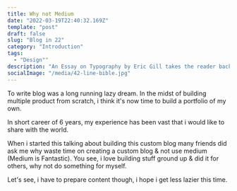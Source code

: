 ```yaml
---
title: Why not Medium
date: "2022-03-19T22:40:32.169Z"
template: "post"
draft: false
slug: "Blog in 22"
category: "Introduction"
tags:
  - "Design""
description: "An Essay on Typography by Eric Gill takes the reader back to the year 1930. The year when a conflict between two worlds came to its term. The machines of the industrial world finally took over the handicrafts."
socialImage: "/media/42-line-bible.jpg"
---
```


To write blog was a long running lazy dream. In the midst of building multiple product from scratch, i think it's now time to build a portfolio of my own.

In short career of 6 years, my experience has been vast that i would like to share with the world.

When i started this talking about building this custom blog many friends did ask me why waste time on creating a custom blog & not use medium (Medium is Fantastic). You see, i love building stuff ground up & did it for others, why not do something for myself.

Let's see, i have to prepare content though, i hope i get less lazier this time.
